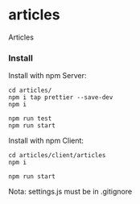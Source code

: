 # articles

Articles

### Install

Install with npm Server:

```
cd articles/
npm i tap prettier --save-dev
npm i

npm run test
npm run start
```

Install with npm Client:

```
cd articles/client/articles
npm i

npm run start
```

Nota: settings.js must be in .gitignore
